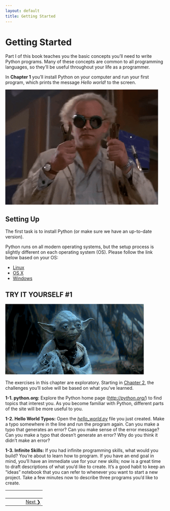 ```yaml
---
layout: default
title: Getting Started
---
```


# Getting Started

Part I of this book teaches you the basic concepts you’ll need to write
Python programs. Many of these concepts are common to all programming
languages, so they’ll be useful throughout your life as a programmer.

In **Chapter 1** you’ll install Python on your
computer and run your first program, which prints the message *Hello
world!* to the screen.

![Ready! by @BTTF](ready.gif)

Setting Up
---

The first task is to install Python (or make sure we have an up-to-date version).

Python runs on all modern operating systems, but the setup process is slightly different on each operating system (OS). Please follow the link below based on your OS:

- [Linux](linux_setup.md)
- [OS X](osx_setup.md)
- [Windows](windows_setup.md)

TRY IT YOURSELF \#1
-------------------

![There is no Try](try.gif)

The exercises in this chapter are exploratory. Starting in
[Chapter 2](../chapter_02/README.md#ch02), the challenges you’ll solve will be based
on what you’ve learned.

<span id="ch1exe1"></span>**1-1. python.org:** Explore the Python home
page (*<http://python.org/>*) to find topics that interest you. As you
become familiar with Python, different parts of the site will be more
useful to you.

<span id="ch1exe2"></span>**1-2. Hello World Typos:** Open the
[*hello_world.py*](hello_world.py) file you just created. Make a typo somewhere in the
line and run the program again. Can you make a typo that generates an
error? Can you make sense of the error message? Can you make a typo that
doesn’t generate an error? Why do you think it didn’t make an error?

<span id="ch1exe3"></span>**1-3. Infinite Skills:** If you had infinite
programming skills, what would you build? You’re about to learn how to
program. If you have an end goal in mind, you’ll have an immediate use
for your new skills; now is a great time to draft descriptions of what
you’d like to create. It’s a good habit to keep an “ideas” notebook that
you can refer to whenever you want to start a new project. Take a few
minutes now to describe three programs you’d like to create.

&nbsp; | &nbsp; | &nbsp; | &nbsp;
----|----|----|----
&nbsp;| &nbsp; | &nbsp; | &nbsp;<a href='../chapter_02/README.md'>Next &#10095;</a>
